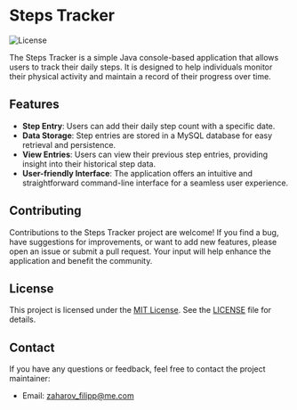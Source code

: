 # Steps Tracker

![License](https://img.shields.io/badge/license-MIT-blue.svg)

The Steps Tracker is a simple Java console-based application that allows users to track their daily steps. It is designed to help individuals monitor their physical activity and maintain a record of their progress over time.

## Features

- **Step Entry**: Users can add their daily step count with a specific date.
- **Data Storage**: Step entries are stored in a MySQL database for easy retrieval and persistence.
- **View Entries**: Users can view their previous step entries, providing insight into their historical step data.
- **User-friendly Interface**: The application offers an intuitive and straightforward command-line interface for a seamless user experience.



## Contributing

Contributions to the Steps Tracker project are welcome! If you find a bug, have suggestions for improvements, or want to add new features, please open an issue or submit a pull request. Your input will help enhance the application and benefit the community.

## License

This project is licensed under the [MIT License](https://opensource.org/licenses/MIT). See the [LICENSE](LICENSE) file for details.

## Contact

If you have any questions or feedback, feel free to contact the project maintainer:

- Email: zaharov_filipp@me.com

